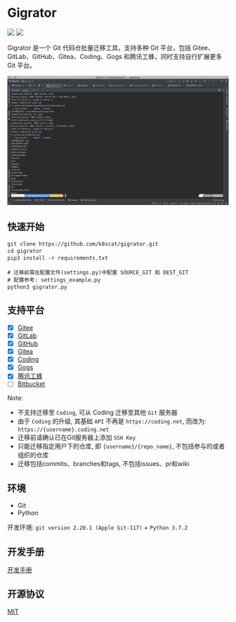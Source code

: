 # Gigrator

[![](https://img.shields.io/badge/GitHub-success)](https://github.com/k8scat/gigrator)
[![](https://img.shields.io/badge/Gitee-red)](https://gitee.com/k8scat/gigrator)

Gigrator 是一个 Git 代码仓批量迁移工具，支持多种 Git 平台，包括 Gitee、GitLab、GitHub、Gitea、Coding、Gogs 和腾讯工蜂，同时支持自行扩展更多 Git 平台。

![gigrator.png](images/gigrator.png)

## 快速开始

```shell script
git clone https://github.com/k8scat/gigrator.git
cd gigrator
pip3 install -r requirements.txt

# 迁移前需在配置文件(settings.py)中配置 SOURCE_GIT 和 DEST_GIT
# 配置参考: settings_example.py
python3 gigrator.py
```

## 支持平台

* [x] [Gitee](https://gitee.com/)
* [x] [GitLab](https://gitlab.com/)
* [x] [GitHub](https://github.com/)
* [x] [Gitea](https://gitea.io/zh-cn/)
* [x] [Coding](https://coding.net/)
* [x] [Gogs](https://gogs.io/)
* [x] [腾讯工蜂](https://code.tencent.com/)
* [ ] [Bitbucket](https://bitbucket.org/)

Note:

* 不支持迁移至 `Coding`, 可从 Coding 迁移至其他 `Git` 服务器
* 由于 `Coding` 的升级, 其基础 `API` 不再是 `https://coding.net`, 而改为: `https://{username}.coding.net`
* 迁移前请确认已在Git服务器上添加 `SSH Key`
* 只能迁移指定用户下的仓库, 即 `{username}/{repo_name}`, 不包括参与的或者组织的仓库
* 迁移包括commits、branches和tags, 不包括issues、pr和wiki

## 环境

* Git
* Python

开发环境: `git version 2.20.1 (Apple Git-117)` + `Python 3.7.2`

## 开发手册

[开发手册](./dev.md)

## 开源协议

[MIT](./LICENSE)
